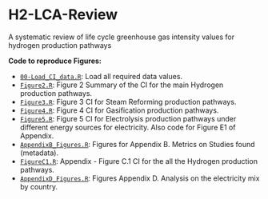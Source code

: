 # H2-LCA-Review

A systematic review of life cycle greenhouse gas intensity values for hydrogen production pathways


**Code to reproduce Figures:**
* [`00-Load_CI_data.R`](https://github.com/pmbusch/H2-LCA-Review/tree/master/Scripts/00-Load_CI_data.R): Load all required data values.
* [`Figure2.R`](https://github.com/pmbusch/H2-LCA-Review/tree/master/Scripts/Figure2.R): Figure 2 Summary of the CI for the main Hydrogen production pathways.
* [`Figure3.R`](https://github.com/pmbusch/H2-LCA-Review/tree/master/Scripts/Figure3.R): Figure 3 CI for Steam Reforming production pathways.
* [`Figure4.R`](https://github.com/pmbusch/H2-LCA-Review/tree/master/Scripts/Figure4.R): Figure 4 CI for Gasification production pathways.
* [`Figure5.R`](https://github.com/pmbusch/H2-LCA-Review/tree/master/Scripts/Figure5.R): Figure 5 CI for Electrolysis production pathways under different energy sources for electricity. Also code for Figure E1 of Appendix.
* [`AppendixB_Figures.R`](https://github.com/pmbusch/H2-LCA-Review/tree/master/Scripts/AppendixB_Figures.R): Figures for Appendix B. Metrics on Studies found (metadata).
* [`FigureC1.R`](https://github.com/pmbusch/H2-LCA-Review/tree/master/Scripts/FigureC1.R): Appendix - Figure C.1 CI for the all the Hydrogen production pathways.
* [`AppendixD_Figures.R`](https://github.com/pmbusch/H2-LCA-Review/tree/master/Scripts/AppendixD_Figures.R): Figures Appendix D. Analysis on the electricity mix by country.
